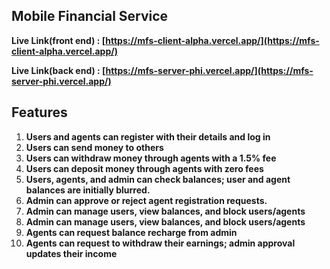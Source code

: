
## Mobile Financial Service

**Live Link(front end) : [https://mfs-client-alpha.vercel.app/](https://mfs-client-alpha.vercel.app/)**


**Live Link(back end) : [https://mfs-server-phi.vercel.app/](https://mfs-server-phi.vercel.app/)**

## Features

1. **Users and agents can register with their details and log in**
2. **Users can send money to others**
3. **Users can withdraw money through agents with a 1.5% fee**
4. **Users can deposit money through agents with zero fees**
5. **Users, agents, and admin can check balances; user and agent balances are initially blurred.**
6. **Admin can approve or reject agent registration requests.**
7. **Admin can manage users, view balances, and block users/agents**
8. **Admin can manage users, view balances, and block users/agents**
9. **Agents can request balance recharge from admin**
10. **Agents can request to withdraw their earnings; admin approval updates their income**



